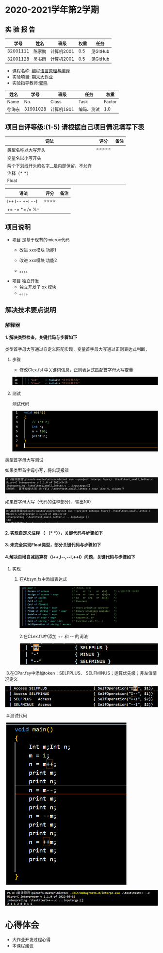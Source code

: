 # 2020-2021学年第2学期

##  实 验 报 告

| 学号     | 姓名   | 班级       | 权重 | 任务     |
| -------- | ------ | ---------- | ---- | -------- |
| 32001111 | 陈家鹏 | 计算机2001 | 0.5  | 见GitHub |
| 32001128 | 吴书雨 | 计算机2001 | 0.5  | 见GitHub |



-   课程名称: <u>编程语言原理与编译</u>
-   实验项目: <u>期末大作业</u>
-   实验指导教师:<u>郭鸣</u>

| 姓名   | 学号     | 班级       | 任务       | 权重   |
| ------ | -------- | ---------- | ---------- | ------ |
| Name   | No.      | Class      | Task       | Factor |
| 徐海东 | 31901028 | 计算机1901 | 编码、测试 | 1.0    |

## 项目自评等级:(1-5) 请根据自己项目情况填写下表

| 词法                                     | 评分  | 备注 |
| ---------------------------------------- | ----- | ---- |
| 类型名称以大写开头                       | ⭐⭐⭐⭐⭐ |      |
| 变量名以小写开头                         |       |      |
| 两个下划线开头的名字__是内部保留，不允许 |       |      |
| 注释（* *）                              |       |      |
| Float                                    |       |      |

| 语法            | 评分 | 备注 |
| --------------- | ---- | ---- |
| I++ I-- ++I --I | ⭐⭐⭐⭐ |      |
| += -= *= /= %=  |      |      |

## 项目说明

+ 项目 是基于现有的microc代码

  - 改进 xxx模块 功能1

  - 改进 xxx模块 功能2

  - 。。。。

- 项目 独立开发
  - 独立开发了 xx 模块
  - 。。。。

## 解决技术要点说明

### 解释器

#### 1. 解决类型检查，关键代码与步骤如下

类型首字母大写通过自定义匹配实现，变量首字母大写通过正则表达式判断，

1. 步骤

   + 修改Clex.fsl 中关键词信息，正则表达式匹配首字母大写变量

   ![image-20230602101118995](imgs/01.png)

2. 测试

   测试代码

   ![image-20230529103313437](imgs/small_letter.png)

类型首字母大写测试

如果类型首字母小写，将出现报错

![image-20230529103225009](imgs/small_letter_1.png)

如果首字母大写（代码的注释部分），输出100

![image-20230529101549579](imgs/small_letter_2.png)





#### 2. 实现自定义注释 （  （*   *）），关键代码与步骤如下



#### 3. 未完全实现Float类型，部分关键代码与步骤如下

#### 

#### 4.解决自增自减运算符（i++,i--,--i,++i）问题，关键代码与步骤如下

1. 实现

   1. 在Absyn.fs中添加表达式

      ![image-20230602101933393](imgs/02.png)
      
      2.在CLex.fsl中添加 ++ 和 -- 的词法
      
      ![image-20230602102112782](imgs/03.png) 

​				3.在CPar.fsy中添加token：SELFPLUS、 SELFMINUS；运算优先级；非左值情况定义

![image-20230602102338989](imgs/04.png)

​				4.测试代码

​                   ![image-20230602102526025](imgs/test++--.png)  

![image-20230602102633363](imgs/run++--.png)

# 心得体会

+ 大作业开发过程心得
+ 本课程建议

​	
